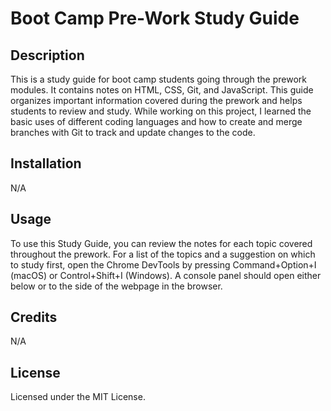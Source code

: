 # Boot Camp Pre-Work Study Guide

## Description

This is a study guide for boot camp students going through the prework modules. It contains notes on HTML, CSS, Git, and JavaScript. This guide organizes important information covered during the prework and helps students to review and study. While working on this project, I learned the basic uses of different coding languages and how to create and merge branches with Git to track and update changes to the code.

## Installation

N/A

## Usage

To use this Study Guide, you can review the notes for each topic covered throughout the prework. For a list of the topics and a suggestion on which to study first, open the Chrome DevTools by pressing Command+Option+I (macOS) or Control+Shift+I (Windows). A console panel should open either below or to the side of the webpage in the browser.

## Credits

N/A

## License

Licensed under the MIT License.
